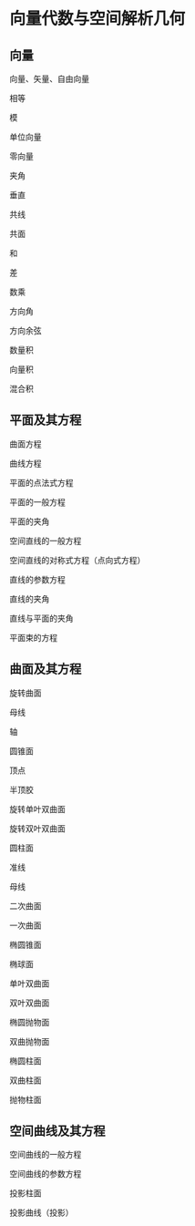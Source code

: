 # 向量代数与空间解析几何

## 向量

向量、矢量、自由向量

相等

模

单位向量

零向量

夹角

垂直

共线

共面

和

差

数乘

方向角

方向余弦

数量积

向量积

混合积

## 平面及其方程

曲面方程

曲线方程

平面的点法式方程

平面的一般方程

平面的夹角

空间直线的一般方程

空间直线的对称式方程（点向式方程）

直线的参数方程

直线的夹角

直线与平面的夹角

平面束的方程

## 曲面及其方程

旋转曲面

母线

轴

圆锥面

顶点

半顶胶

旋转单叶双曲面

旋转双叶双曲面

圆柱面

准线

母线

二次曲面

一次曲面

椭圆锥面

椭球面

单叶双曲面

双叶双曲面

椭圆抛物面

双曲抛物面

椭圆柱面

双曲柱面

抛物柱面

## 空间曲线及其方程

空间曲线的一般方程

空间曲线的参数方程

投影柱面

投影曲线（投影）
